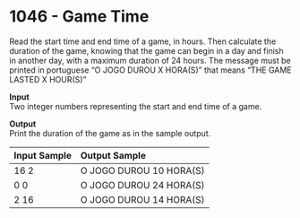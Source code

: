 # 1046 - Game Time

Read the start time and end time of a game, in hours. Then calculate the duration of the game, knowing that the game can begin in a day and finish in another day, with a maximum duration of 24 hours. The message must be printed in portuguese “O JOGO DUROU X HORA(S)” that means “THE GAME LASTED X HOUR(S)”

**Input**<br>
Two integer numbers representing the start and end time of a game.

**Output**<br>
Print the duration of the game as in the sample output.

| Input Sample  | Output Sample             |
|:--------------|:--------------------------|
| 16 2          | O JOGO DUROU 10 HORA(S)   |
| 0 0           | O JOGO DUROU 24 HORA(S)   |
| 2 16          | O JOGO DUROU 14 HORA(S)   |